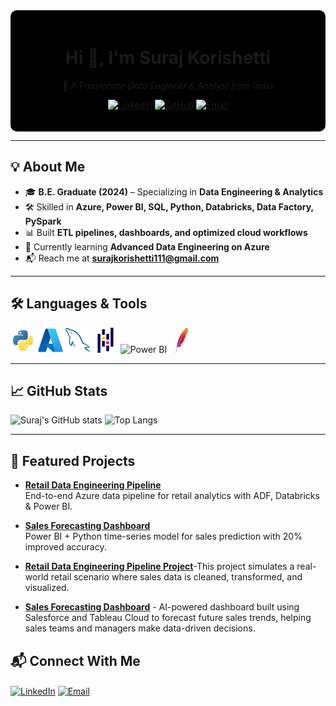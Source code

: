 <!-- Header Section -->
<div align="center" style="background-color:black; padding:20px; border-radius:10px;">
  
# Hi 👋, I'm **Suraj Korishetti**  
🚀 *A Passionate Data Engineer & Analyst from India*  

[![LinkedIn](https://img.shields.io/badge/LinkedIn-Connect-blue?style=for-the-badge&logo=linkedin)](https://www.linkedin.com/in/suraj-korishetti-333a44258)
[![GitHub](https://img.shields.io/badge/GitHub-Follow-lightgrey?style=for-the-badge&logo=github)](https://github.com/Suri6363498)
[![Email](https://img.shields.io/badge/Email-Contact-red?style=for-the-badge&logo=gmail)](mailto:surajkorishetti111@gmail.com)

</div>

---

## 💡 About Me
- 🎓 **B.E. Graduate (2024)** – Specializing in **Data Engineering & Analytics**
- 🛠 Skilled in **Azure, Power BI, SQL, Python, Databricks, Data Factory, PySpark**
- 📊 Built **ETL pipelines, dashboards, and optimized cloud workflows**
- 🌱 Currently learning **Advanced Data Engineering on Azure**
- 📬 Reach me at **surajkorishetti111@gmail.com**

---

## 🛠 Languages & Tools
<p align="left">
  <img src="https://raw.githubusercontent.com/devicons/devicon/master/icons/python/python-original.svg" alt="Python" width="40" height="40"/>
  <img src="https://raw.githubusercontent.com/devicons/devicon/master/icons/azure/azure-original.svg" alt="Azure" width="40" height="40"/>
  <img src="https://raw.githubusercontent.com/devicons/devicon/master/icons/mysql/mysql-original.svg" alt="MySQL" width="40" height="40"/>
  <img src="https://raw.githubusercontent.com/devicons/devicon/master/icons/pandas/pandas-original.svg" alt="Pandas" width="40" height="40"/>
  <img src="https://raw.githubusercontent.com/devicons/devicon/master/icons/powerbi/powerbi-original.svg" alt="Power BI" width="40" height="40"/>
  <img src="https://raw.githubusercontent.com/devicons/devicon/master/icons/apache/apache-original.svg" alt="Apache" width="40" height="40"/>
</p>

---

## 📈 GitHub Stats
![Suraj's GitHub stats](https://github-readme-stats.vercel.app/api?username=Suri6363498&show_icons=true&theme=dark&hide_border=true)
![Top Langs](https://github-readme-stats.vercel.app/api/top-langs/?username=Suri6363498&layout=compact&theme=dark&hide_border=true)

---

## 🚀 Featured Projects
- **[Retail Data Engineering Pipeline](https://github.com/Suri6363498/retail-data-engineering-pipeline)**  
  End-to-end Azure data pipeline for retail analytics with ADF, Databricks & Power BI.
  
- **[Sales Forecasting Dashboard](https://github.com/Suri6363498/sales-forecasting-dashboard)**  
  Power BI + Python time-series model for sales prediction with 20% improved accuracy.
  
 - **[Retail Data Engineering Pipeline Project](https://github.com/Suri6363498/retail-data-engineering-pipeline)**-This project simulates a real-world retail scenario where sales data is cleaned, transformed, and visualized.
  
 - **[Sales Forecasting Dashboard](https://github.com/Suri6363498/sales-forecasting-dashboard)** - AI-powered dashboard built using Salesforce and Tableau Cloud to forecast future sales trends, helping sales teams and managers make data-driven decisions.


## 📬 Connect With Me
<p align="left">
<a href="https://linkedin.com/in/suraj-korishetti-333a44258" target="blank"><img align="center" src="https://cdn.jsdelivr.net/gh/devicons/devicon/icons/linkedin/linkedin-original.svg" alt="LinkedIn" height="30" width="30" /></a>
<a href="mailto:surajkorishetti111@gmail.com" target="blank"><img align="center" src="https://upload.wikimedia.org/wikipedia/commons/4/4e/Mail_%28iOS%29.svg" alt="Email" height="30" width="30" /></a>
</p>
